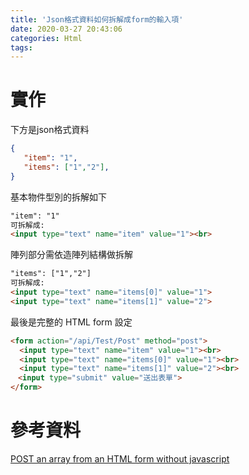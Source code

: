 ```yaml
---
title: 'Json格式資料如何拆解成form的輸入項'
date: 2020-03-27 20:43:06
categories: Html
tags:
---
```

# 實作
下方是json格式資料
```json
{
   "item": "1",
   "items": ["1","2"],
}
```
基本物件型別的拆解如下
```html
"item": "1"
可拆解成:
<input type="text" name="item" value="1"><br>
```

陣列部分需依造陣列結構做拆解
```html
"items": ["1","2"]
可拆解成:
<input type="text" name="items[0]" value="1">
<input type="text" name="items[1]" value="2">
```

最後是完整的 HTML form 設定
```html
<form action="/api/Test/Post" method="post">
  <input type="text" name="item" value="1"><br>
  <input type="text" name="items[0]" value="1"><br>
  <input type="text" name="items[1]" value="2"><br>
　<input type="submit" value="送出表單">
</form>
```

# 參考資料
[POST an array from an HTML form without javascript](https://stackoverflow.com/questions/9073690/post-an-array-from-an-html-form-without-javascript)
